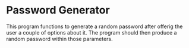 # Password Generator

This program functions to generate a random password after offerig the user a couple of options about it.  The program should then produce a random password within those parameters. 

# 